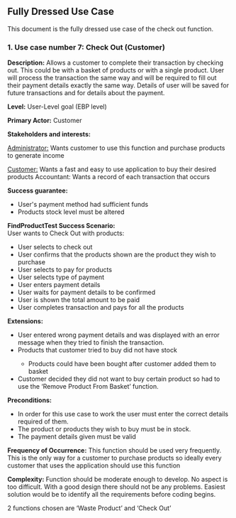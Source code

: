 ## Fully Dressed Use Case ##

This document is the fully dressed use case of the check out function.  

### 1. Use case number 7: Check Out (Customer) ###


**Description:**
Allows a customer to complete their transaction by checking out. This could be with a basket of products or with a single product. User will process the transaction the same way and will be required to fill out their payment details exactly the same way. 
Details of user will be saved for future transactions and for details about the payment.


**Level:**
User-Level goal (EBP level)


**Primary Actor:**
Customer


**Stakeholders and interests:**

<u>Administrator:</u> Wants customer to use this function and purchase products to generate income

<u>Customer:</u> Wants a fast and easy to use application to buy their desired products
Accountant: Wants a record of each transaction that occurs


**Success guarantee:**
<ul>
	<li>User's payment method had sufficient funds</li>
	<li>Products stock level must be altered</li>
</ul>

**FindProductTest Success Scenario:**</br>
User wants to Check Out with products: 
<ul>
	<li>User selects to check out</li>
	<li>User confirms that the products shown are the product they wish to purchase</li>
	<li>User selects to pay for products</li>
	<li>User selects type of payment</li>
	<li>User enters payment details</li>
	<li>User waits for payment details to be confirmed</li>
	<li>User is shown the total amount to be paid</li>
	<li>User completes transaction and pays for all the products</li>
</ul>

**Extensions:**
<ul>
	<li>User entered wrong payment details and was displayed with an error message when they tried to finish the transaction.</li>
	<li>Products that customer tried to buy did not have stock</li>
	<ul><li>Products could have been bought after customer added them to basket</li></ul>
	<li>Customer decided they did not want to buy certain product so had to use the ‘Remove Product From Basket’ function.</li>
</ul>

**Preconditions:**
<ul>
	<li>In order for this use case to work the user must enter the correct details required of them.</li> 
	<li>The product or products they wish to buy must be in stock.</li> 
	<li>The payment details given must be valid</li> 
</ul>

**Frequency of Occurrence:**
This function should be used very frequently. This is the only way for a customer to purchase products so ideally every customer that uses the application should use this function


**Complexity:**
Function should be moderate enough to develop. No aspect is too difficult. With a good design there should not be any problems. Easiest solution would be to identify all the requirements before coding begins.




2 functions chosen are ‘Waste Product’ and ‘Check Out’

